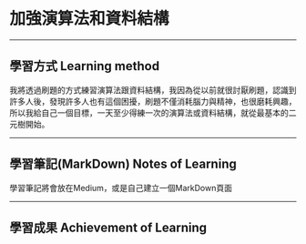 # 加強演算法和資料結構

---
## 學習方式 Learning method
我將透過刷題的方式練習演算法跟資料結構，我因為從以前就很討厭刷題，認識到許多人後，發現許多人也有這個困擾，刷題不僅消耗腦力與精神，也很磨耗興趣，所以我給自己一個目標，一天至少得練一次的演算法或資料結構，就從最基本的二元樹開始。

---
## 學習筆記(MarkDown) Notes of Learning
學習筆記將會放在Medium，或是自己建立一個MarkDown頁面

---
## 學習成果 Achievement of Learning